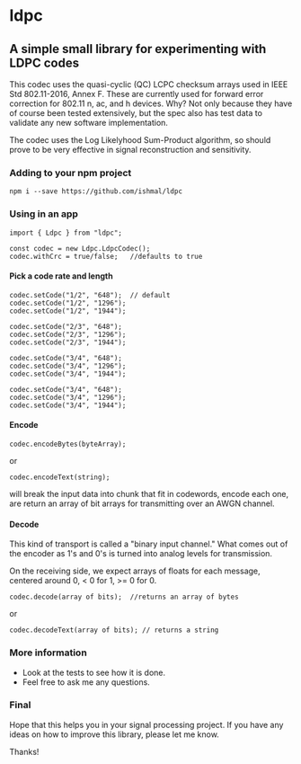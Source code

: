 # ldpc
## A simple small library for experimenting with LDPC codes

This codec uses the quasi-cyclic (QC) LCPC checksum arrays used in
IEEE Std 802.11-2016, Annex F.  These are currently used for forward error correction
for 802.11 n, ac, and h devices.  Why?  Not only because they have of course been
tested extensively, but the spec also has test data to validate any new software
implementation.

The codec uses the Log Likelyhood Sum-Product algorithm, so should prove to
be very effective in signal reconstruction and sensitivity.


### Adding to your npm project

```
npm i --save https://github.com/ishmal/ldpc
```

### Using in an app
```
import { Ldpc } from "ldpc";

const codec = new Ldpc.LdpcCodec();
codec.withCrc = true/false;   //defaults to true
```
#### Pick a code rate and length
```
codec.setCode("1/2", "648");  // default
codec.setCode("1/2", "1296");
codec.setCode("1/2", "1944");

codec.setCode("2/3", "648");
codec.setCode("2/3", "1296");
codec.setCode("2/3", "1944");

codec.setCode("3/4", "648");
codec.setCode("3/4", "1296");
codec.setCode("3/4", "1944");

codec.setCode("3/4", "648");
codec.setCode("3/4", "1296");
codec.setCode("3/4", "1944");
```

#### Encode
```
codec.encodeBytes(byteArray);
```
or
```
codec.encodeText(string);
```

will break the input data into chunk that fit in codewords,
encode each one, are return an array of bit arrays for
transmitting over an AWGN channel.

#### Decode
This kind of transport is called a "binary input channel."
What comes out of the encoder as 1's and 0's is turned into
analog levels for transmission.

On the receiving side,  we expect arrays of floats for each
message,  centered around 0, < 0 for 1,  >= 0 for 0.

```
codec.decode(array of bits);  //returns an array of bytes
```
or
```
codec.decodeText(array of bits); // returns a string
```


### More information
*  Look at the tests to see how it is done.
*  Feel free to ask me any questions.

### Final
Hope that this helps you in your signal processing project.  If you have any
ideas on how to improve this library, please let me know.

Thanks!







